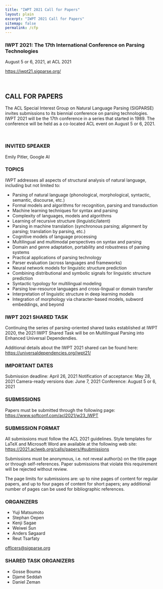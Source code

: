 ```yaml
---
title: "IWPT 2021 Call for Papers"
layout: plain 
excerpt: "IWPT 2021 Call for Papers"
sitemap: false
permalink: /cfp
---
```


### IWPT 2021: The 17th International Conference on Parsing Technologies
August 5 or 6, 2021, at ACL 2021

<https://iwpt21.sigparse.org/>

&nbsp;

## CALL FOR PAPERS

The ACL Special Interest Group on Natural Language Parsing (SIGPARSE) invites submissions to its biennial conference on parsing technologies. IWPT 2021 will be the 17th conference in a series that started in 1989. The conference will be held as a co-located ACL event on August 5 or 6, 2021.

&nbsp;

### INVITED SPEAKER

Emily Pitler, Google AI


### TOPICS

IWPT addresses all aspects of structural analysis of natural language,
including but not limited to:

+ Parsing of natural language (phonological, morphological, syntactic, semantic, discourse, etc.)
+ Formal models and algorithms for recognition, parsing and transduction
+ Machine learning techniques for syntax and parsing
+ Complexity of languages, models and algorithms
+ Learning of recursive structure (linguistic/latent)
+ Parsing in machine translation (synchronous parsing; alignment by parsing; translation by parsing, etc.)
+ Cognitive models of language processing
+ Multilingual and multimodal perspectives on syntax and parsing
+ Domain and genre adaptation, portability and robustness of parsing systems
+ Practical applications of parsing technology
+ Parser evaluation (across languages and frameworks)
+ Neural network models for linguistic structure prediction
+ Combining distributional and symbolic signals for linguistic structure prediction
+ Syntactic typology for multilingual modeling
+ Parsing low-resource languages and cross-lingual or domain transfer
+ Interpretation of linguistic structure in deep learning models
+ Integration of morphology via character-based models, subword embeddings, and beyond


### IWPT 2021 SHARED TASK

Continuing the series of parsing-oriented shared tasks established at IWPT 2020, the 2021 IWPT Shared Task will be on Multilingual Parsing into Enhanced Universal Dependendies.

Additional details about the IWPT 2021 shared can be found here:  
<https://universaldependencies.org/iwpt21/>


### IMPORTANT DATES

Submission deadline: April 26, 2021
Notification of acceptance: May 28, 2021
Camera-ready versions due: June 7, 2021
Conference: August 5 or 6, 2021


### SUBMISSIONS

Papers must be submitted through the following page:  
<https://www.softconf.com/acl2021/w23_IWPT>


### SUBMISSION FORMAT

All submissions must follow the ACL 2021 guidelines. Style templates for LaTeX and Microsoft Word are available at the following web site:  
<https://2021.aclweb.org/calls/papers/#submissions>

Submissions must be anonymous, i.e. not reveal author(s) on the title page or through self-references. Paper submissions that violate this requirement will be rejected without review.

The page limits for submissions are: up to nine pages of content for regular papers, and up to four pages of content for short papers; any additional number of pages can be used for bibliographic references.


### ORGANIZERS

- Yuji Matsumoto
- Stephan Oepen
- Kenji Sagae
- Weiwei Sun
- Anders Søgaard
- Reut Tsarfaty

<officers@sigparse.org>

### SHARED TASK ORGANIZERS

- Gosse Bouma
- Djamé Seddah
- Daniel Zeman
